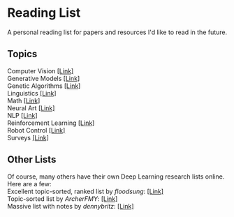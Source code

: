# Reading List
A personal reading list for papers and resources I'd like to read in the future.

## Topics
Computer Vision [[Link]](https://github.com/Benned-H/Reading_List/blob/master/Topics/Computer%20Vision.md)  
Generative Models [[Link]](https://github.com/Benned-H/Reading_List/blob/master/Topics/Generative%20Models.md)  
Genetic Algorithms [[Link]](https://github.com/Benned-H/Reading_List/blob/master/Topics/Genetic%20Algorithms.md)  
Linguistics [[Link]](https://github.com/Benned-H/Reading_List/blob/master/Topics/Linguistics.md)  
Math [[Link]](https://github.com/Benned-H/Reading_List/blob/master/Topics/Mathematics.md)  
Neural Art [[Link]](https://github.com/Benned-H/Reading_List/blob/master/Topics/Neural%20Art.md)  
NLP [[Link]](https://github.com/Benned-H/Reading_List/blob/master/Topics/NLP.md)  
Reinforcement Learning [[Link]](https://github.com/Benned-H/Reading_List/blob/master/Topics/Reinforcement%20Learning.md)  
Robot Control [[Link]](https://github.com/Benned-H/Reading_List/blob/master/Topics/Robot%20Control.md)  
Surveys [[Link]](https://github.com/Benned-H/Reading_List/blob/master/Topics/Surveys.md)

## Other Lists  
Of course, many others have their own Deep Learning research lists online. Here are a few:  
Excellent topic-sorted, ranked list by *floodsung*: [[Link]](https://github.com/floodsung/Deep-Learning-Papers-Reading-Roadmap)  
Topic-sorted list by *ArcherFMY*: [[Link]](https://github.com/ArcherFMY/Paper_Reading_List)  
Massive list with notes by *dennybritz*: [[Link]](https://github.com/dennybritz/deeplearning-papernotes)  
